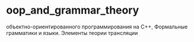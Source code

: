# oop_and_grammar_theory
объектно-ориентированного программирования на С++, Формальные грамматики и языки. Элементы  теории трансляции
